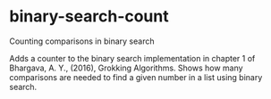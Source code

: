 # binary-search-count
Counting comparisons in binary search

Adds a counter to the binary search implementation in chapter 1 of Bhargava, A. Y., (2016), Grokking Algorithms.
Shows how many comparisons are needed to find a given number in a list using binary search.
